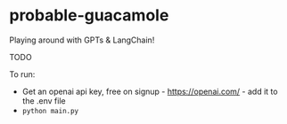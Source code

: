 # probable-guacamole
Playing around with GPTs &amp; LangChain!

TODO

To run:
- Get an openai api key, free on signup - https://openai.com/ - add it to the .env file
- `python main.py`
